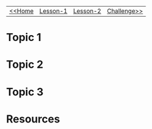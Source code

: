 |                      |                                 |                                 |                                     |
|--------------------- |-------------------------------- |-------------------------------- |------------------------------------ |
| [<<Home](../index.md) | [Lesson-1](./lesson-1/readme.md) | [Lesson-2](./lesson-2/readme.md) | [Challenge>>](./challenge/readme.md) |


# Topic 1


# Topic 2


# Topic 3


# Resources
